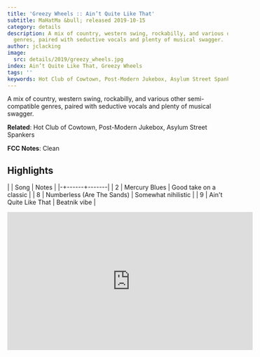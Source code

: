```yaml
---
title: 'Greezy Wheels :: Ain’t Quite Like That'
subtitle: MaHatMa &bull; released 2019-10-15
category: details
description: A mix of country, western swing, rockabilly, and various other semi-compatible
  genres, paired with seductive vocals and plenty of musical swagger.
author: jclacking
image:
  src: details/2019/greezy_wheels.jpg
index: Ain’t Quite Like That, Greezy Wheels
tags: ''
keywords: Hot Club of Cowtown, Post-Modern Jukebox, Asylum Street Spankers, MaHatMa
---
```

A mix of country, western swing, rockabilly, and various other semi-compatible genres, paired with seductive vocals and plenty of musical swagger.<!--more-->

**Related**: Hot Club of Cowtown, Post-Modern Jukebox, Asylum Street Spankers

**FCC Notes**: Clean

## Highlights

| | Song | Notes |
|-+------+-------|
| 2 | Mercury Blues | Good take on a classic |
| 8 | Numberless (Are The Sands) | Somewhat nihilistic |
| 9 | Ain't Quite Like That | Beatnik vibe |

<div class="tlo-detail-video"><iframe width="560" height="315" src="https://www.youtube.com/embed/DCJ5Mjb2vC0" frameborder="0" allow="autoplay; encrypted-media" allowfullscreen></iframe></div>

